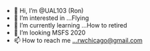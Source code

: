 - 👋 Hi, I’m @UAL103 (Ron)
- 👀 I’m interested in ...Flying
- 🌱 I’m currently learning ...How to retired
- 💞️ I’m looking MSFS 2020
- 📫 How to reach me ...rwchicago@gmail.com

<!---
UAL103/UAL103 is a ✨ special ✨ repository because its `README.md` (this file) appears on your GitHub profile.
You can click the Preview link to take a look at your changes.
--->
